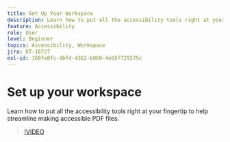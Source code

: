 ```yaml
---
title: Set Up Your Workspace
description: Learn how to put all the accessibility tools right at your fingertip to help streamline making accessible PDF files
feature: Accessibility
role: User
level: Beginner
topics: Accessibility, Workspace
jira: KT-18727
exl-id: 168fe8fc-dbfd-4362-b060-4eb5f729275c
---
```

# Set up your workspace

Learn how to put all the accessibility tools right at your fingertip to help streamline making accessible PDF files. 

>[!VIDEO](https://video.tv.adobe.com/v/3471612?quality=12&learn=on&hidetitle=true)
